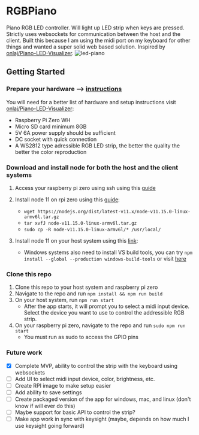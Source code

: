 # RGBPiano

Piano RGB LED controller. Will light up LED strip when keys are pressed. Strictly uses websockets for communication between the host and the client. Built this because I am using the midi port on my keyboard for other things and wanted a super solid web based solution. Inspired by [onlaj/Piano-LED-Visualizer](https://github.com/onlaj/Piano-LED-Visualizer).
![led-piano](https://github.com/ozturkkl/RGBPiano/assets/51798197/1f567eb8-1ce5-4c22-b476-87d573d08db6)

## Getting Started

### Prepare your hardware --> [instructions](https://tutorials-raspberrypi.com/connect-control-raspberry-pi-ws2812-rgb-led-strips/)

You will need for a better list of hardware and setup instructions visit [onlaj/Piano-LED-Visualizer](https://github.com/onlaj/Piano-LED-Visualizer):

- Raspberry Pi Zero WH
- Micro SD card minimum 8GB
- 5V 6A power supply should be sufficient
- DC socket with quick connection
- A WS2812 type adressible RGB LED strip, the better the quality the better the color reproduction

### Download and install node for both the host and the client systems

1. Access your raspberry pi zero using ssh using this [guide](https://medium.com/@nikosmouroutis/how-to-setup-your-raspberry-pi-and-connect-to-it-through-ssh-and-your-local-wifi-ac53d3839be9)

2. Install node 11 on rpi zero using this [guide](https://hassancorrigan.com/blog/install-nodejs-on-a-raspberry-pi-zero/):

   - `wget https://nodejs.org/dist/latest-v11.x/node-v11.15.0-linux-armv6l.tar.gz`
   - `tar xvfJ node-v11.15.0-linux-armv6l.tar.gz`
   - `sudo cp -R node-v11.15.0-linux-armv6l/* /usr/local/`

3. Install node 11 on your host system using this [link](https://nodejs.org/en/download):
   - Windows systems also need to install VS build tools, you can try `npm install --global --production windows-build-tools` or visit [here](https://visualstudio.microsoft.com/downloads/?q=build+tools)

### Clone this repo

1. Clone this repo to your host system and raspberry pi zero
2. Navigate to the repo and run `npm install && npm run build`
3. On your host system, run `npm run start`
   - After the app starts, it will prompt you to select a midi input device. Select the device you want to use to control the addressible RGB strip.
4. On your raspberry pi zero, navigate to the repo and run `sudo npm run start`
   - You must run as sudo to access the GPIO pins

### Future work

- [x] Complete MVP, ability to control the strip with the keyboard using websockets
- [ ] Add UI to select midi input device, color, brightness, etc.
- [ ] Create RPI image to make setup easier
- [ ] Add ability to save settings
- [ ] Create packaged version of the app for windows, mac, and linux (don't know if will ever do this)
- [ ] Maybe support for basic API to control the strip?
- [ ] Make app work in sync with keysight (maybe, depends on how much I use keysight going forward)
